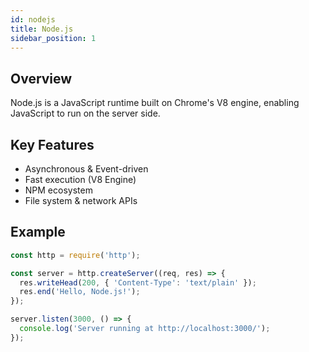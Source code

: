 ```yaml
---
id: nodejs
title: Node.js
sidebar_position: 1
---
```


## Overview

Node.js is a JavaScript runtime built on Chrome's V8 engine, enabling JavaScript to run on the server side.

## Key Features

- Asynchronous & Event-driven
- Fast execution (V8 Engine)
- NPM ecosystem
- File system & network APIs

## Example

```js
const http = require('http');

const server = http.createServer((req, res) => {
  res.writeHead(200, { 'Content-Type': 'text/plain' });
  res.end('Hello, Node.js!');
});

server.listen(3000, () => {
  console.log('Server running at http://localhost:3000/');
});

